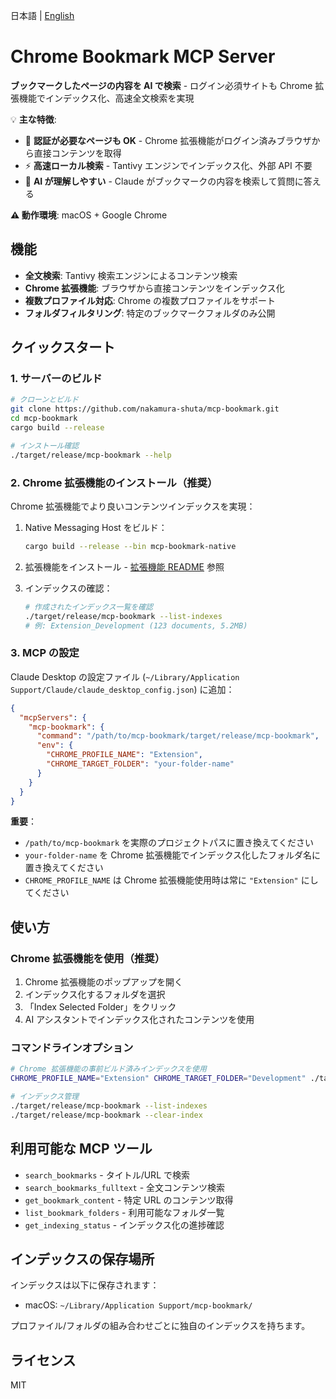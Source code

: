 日本語 | [English](README.md)

# Chrome Bookmark MCP Server

**ブックマークしたページの内容を AI で検索** - ログイン必須サイトも Chrome 拡張機能でインデックス化、高速全文検索を実現

💡 **主な特徴**:
- 🔐 **認証が必要なページも OK** - Chrome 拡張機能がログイン済みブラウザから直接コンテンツを取得
- ⚡ **高速ローカル検索** - Tantivy エンジンでインデックス化、外部 API 不要
- 🎯 **AI が理解しやすい** - Claude がブックマークの内容を検索して質問に答える

**⚠️ 動作環境**: macOS + Google Chrome

## 機能

- **全文検索**: Tantivy 検索エンジンによるコンテンツ検索
- **Chrome 拡張機能**: ブラウザから直接コンテンツをインデックス化
- **複数プロファイル対応**: Chrome の複数プロファイルをサポート
- **フォルダフィルタリング**: 特定のブックマークフォルダのみ公開

## クイックスタート

### 1. サーバーのビルド

```bash
# クローンとビルド
git clone https://github.com/nakamura-shuta/mcp-bookmark.git
cd mcp-bookmark
cargo build --release

# インストール確認
./target/release/mcp-bookmark --help
```

### 2. Chrome 拡張機能のインストール（推奨）

Chrome 拡張機能でより良いコンテンツインデックスを実現：

1. Native Messaging Host をビルド：
   ```bash
   cargo build --release --bin mcp-bookmark-native
   ```

2. 拡張機能をインストール - [拡張機能 README](bookmark-indexer-extension/README.md) 参照

3. インデックスの確認：
   ```bash
   # 作成されたインデックス一覧を確認
   ./target/release/mcp-bookmark --list-indexes
   # 例: Extension_Development (123 documents, 5.2MB)
   ```

### 3. MCP の設定

Claude Desktop の設定ファイル (`~/Library/Application Support/Claude/claude_desktop_config.json`) に追加：

```json
{
  "mcpServers": {
    "mcp-bookmark": {
      "command": "/path/to/mcp-bookmark/target/release/mcp-bookmark",
      "env": {
        "CHROME_PROFILE_NAME": "Extension",
        "CHROME_TARGET_FOLDER": "your-folder-name"
      }
    }
  }
}
```

**重要**：
- `/path/to/mcp-bookmark` を実際のプロジェクトパスに置き換えてください
- `your-folder-name` を Chrome 拡張機能でインデックス化したフォルダ名に置き換えてください
- `CHROME_PROFILE_NAME` は Chrome 拡張機能使用時は常に `"Extension"` にしてください

## 使い方

### Chrome 拡張機能を使用（推奨）

1. Chrome 拡張機能のポップアップを開く
2. インデックス化するフォルダを選択
3. 「Index Selected Folder」をクリック
4. AI アシスタントでインデックス化されたコンテンツを使用

### コマンドラインオプション

```bash
# Chrome 拡張機能の事前ビルド済みインデックスを使用
CHROME_PROFILE_NAME="Extension" CHROME_TARGET_FOLDER="Development" ./target/release/mcp-bookmark

# インデックス管理
./target/release/mcp-bookmark --list-indexes
./target/release/mcp-bookmark --clear-index
```

## 利用可能な MCP ツール

- `search_bookmarks` - タイトル/URL で検索
- `search_bookmarks_fulltext` - 全文コンテンツ検索
- `get_bookmark_content` - 特定 URL のコンテンツ取得
- `list_bookmark_folders` - 利用可能なフォルダ一覧
- `get_indexing_status` - インデックス化の進捗確認

## インデックスの保存場所

インデックスは以下に保存されます：
- macOS: `~/Library/Application Support/mcp-bookmark/`

プロファイル/フォルダの組み合わせごとに独自のインデックスを持ちます。

## ライセンス

MIT